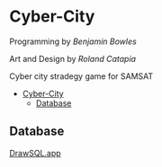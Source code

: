 # Cyber-City

Programming by *Benjamin Bowles*

Art and Design by *Roland Catapia*

Cyber city stradegy game for SAMSAT

- [Cyber-City](#cyber-city)
  - [Database](#database)


## Database
[DrawSQL.app](https://drawsql.app/teams/holeinonestudios/diagrams/cybercity)
